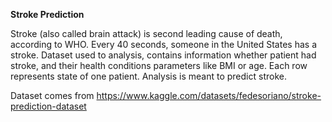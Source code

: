 **Stroke Prediction**

Stroke (also called brain attack) is second leading cause of death, according to WHO. Every 40 seconds, someone in the United States has a stroke.
Dataset used to analysis, contains information whether patient had stroke, and their health conditions parameters like BMI or age. Each row represents state of one patient. Analysis is meant to predict stroke. 

Dataset comes from https://www.kaggle.com/datasets/fedesoriano/stroke-prediction-dataset
